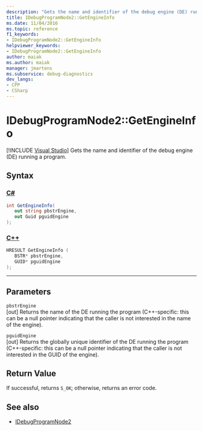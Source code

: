 ```yaml
---
description: "Gets the name and identifier of the debug engine (DE) running a program."
title: IDebugProgramNode2::GetEngineInfo
ms.date: 11/04/2016
ms.topic: reference
f1_keywords:
- IDebugProgramNode2::GetEngineInfo
helpviewer_keywords:
- IDebugProgramNode2::GetEngineInfo
author: maiak
ms.author: maiak
manager: jmartens
ms.subservice: debug-diagnostics
dev_langs:
- CPP
- CSharp
---
```

# IDebugProgramNode2::GetEngineInfo

 [!INCLUDE [Visual Studio](~/includes/applies-to-version/vs-windows-only.md)]
Gets the name and identifier of the debug engine (DE) running a program.

## Syntax

### [C#](#tab/csharp)
```csharp
int GetEngineInfo(
   out string pbstrEngine,
   out Guid pguidEngine
);
```
### [C++](#tab/cpp)
```cpp
HRESULT GetEngineInfo ( 
   BSTR* pbstrEngine,
   GUID* pguidEngine
);
```
---

## Parameters
`pbstrEngine`\
[out] Returns the name of the DE running the program (C++-specific: this can be a null pointer indicating that the caller is not interested in the name of the engine).

`pguidEngine`\
[out] Returns the globally unique identifier of the DE running the program (C++-specific: this can be a null pointer indicating that the caller is not interested in the GUID of the engine).

## Return Value
 If successful, returns `S_OK`; otherwise, returns an error code.

## See also
- [IDebugProgramNode2](../../../extensibility/debugger/reference/idebugprogramnode2.md)
